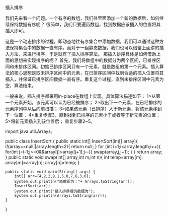 插入排序

我们先来看⼀个问题。⼀个有序的数组，我们往⾥⾯添加⼀个新的数据后，如何继续保持数据有序呢？
很简单，我们只要遍历数组，找到数据应该插⼊的位置将其插⼊即可。

这是⼀个动态排序的过程，即动态地往有序集合中添加数据，我们可以通过这种⽅法保持集合中的数据⼀直有序。⽽对于⼀组静态数据，我们也可以借鉴上⾯讲的插⼊⽅法，来进⾏排序，于是就有了插⼊排序算法。
那插⼊排序具体是如何借助上⾯的思想来实现排序的呢？
⾸先，我们将数组中的数据分为两个区间，已排序区间和未排序区间。初始已排序区间只有⼀个元素，就是数组的第⼀个元素。插⼊算法的核⼼思想是取未排序区间中的元素，在已排序区间中找到合适的插⼊位置将其插⼊，并保证已排序区间数据⼀直有序。重复这个过程，直到未排序区间中元素为空，算法结束。

⼀般来说，插⼊排序都采⽤in-place在数组上实现。具体算法描述如下：
1>从第⼀个元素开始，该元素可以认为已经被排序；
2>取出下⼀个元素，在已经排序的元素序列中从后向前扫描；
3>如果该元素（已排序）⼤于新元素，将该元素移到下⼀位置；
4>重复步骤3，直到找到已排序的元素⼩于或者等于新元素的位置；
5>将新元素插⼊到该位置后；
重复步骤2~5。

import java.util.Arrays;

public class InsertSort {
    public static int[] InsertSort(int[] array){
        if(array==null||array.length<2){
            return null;
        }
        for (int i=1;i<array.length;i++){
            for(int j=i-1;j>=0&&array[j]>array[j+1];j--){
                swap(array,j,j+1);
            }
        }
        return array;
    }
    public static void swap(int[] array,int m,int n){
        int temp=array[m];
        array[m]=array[n];
        array[n]=temp;
    }

    public static void main(String[] args) {
        int[] arr={4,2,2,9,1,5,8,7,6,3,0};
        System.out.println("原数组为："+ Arrays.toString(arr));
        InsertSort(arr);
        System.out.print("插入排序后的数组为");
        System.out.println(Arrays.toString(arr));
    }
}
